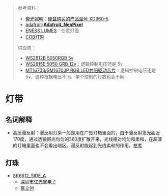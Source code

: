 > 参考资料：
>
> - [帝光照明](http://www.dgdiguang.com/html/products.html)：[硬盒购买的产品型号 XD960-5](https://www.xdvis.cn/products/28.html)
> - [adafruit](https://github.com/adafruit)/**[Adafruit_NeoPixel](https://github.com/adafruit/Adafruit_NeoPixel)**
> - [ENESS LUMES](http://lumes.net/)：创意灯面
> - [COB灯带](https://item.taobao.com/item.htm?spm=a230r.1.14.109.50227bcdhK1KQH&id=679598942276&ns=1&abbucket=10#detail)
>
> 供应商：
>
> - [WS2812B 5050RGB 5v](https://item.szlcsc.com/115831.html)
> - [WS2815E 5050 GRB 12v](https://item.szlcsc.com/4724846.html)：逻辑控制电压还是 5v
> - [MT16703/SM16703P RGB LED共阳驱动芯片](https://item.szlcsc.com/167095.html)：逻辑控制电压还是 5v，这种根据电压不同，单个控制的灯数也会不同

# 灯带

## 名词解释

- 高压漫反射：漫反射灯条一般是用在广告灯箱里面的，由于漫反射发光面近170度，通过透镜把光均匀的360度扩散开来，光线相对均匀和柔和，在超薄的灯箱里面也不会看出暗区。漫反射能起到光线柔和的作用。[参考](http://www.norklighting.com/qask-question-detail-id-368.html)



## 灯珠

- [SK6812_SIDE_A](http://www.normandled.com/upload/201810/SK6812%20SIDE-A%20LED%20Datasheet.pdf)
  - [深圳市亿光盛电子](https://item.taobao.com/item.htm?spm=a1z0d.7625083.1998302264.6.5c5f4e69alRU0y&id=625553742431)
  - [嘉立创](https://so.szlcsc.com/global.html?k=sk6812&hot-key=DTC144EET1G)
